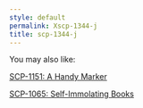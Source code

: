 ```yaml
---
style: default
permalink: Xscp-1344-j
title: scp-1344-j
---
```

You may also like:

[SCP-1151: A Handy Marker](http://scp-wiki.net/scp-1151)

[SCP-1065: Self-Immolating Books](http://scp-wiki.net/scp-1065)
